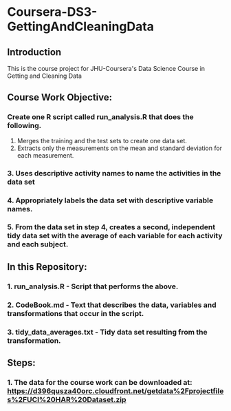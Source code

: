 # Coursera-DS3-GettingAndCleaningData

## Introduction
This is the course project for JHU-Coursera's Data Science Course in Getting and Cleaning Data

## Course Work Objective: 
### Create one R script called run_analysis.R that does the following. 
1. Merges the training and the test sets to create one data set.
2. Extracts only the measurements on the mean and standard deviation for each measurement. 
### 3. Uses descriptive activity names to name the activities in the data set
### 4. Appropriately labels the data set with descriptive variable names. 
### 5. From the data set in step 4, creates a second, independent tidy data set with the average of each variable for each activity and each subject.

## In this Repository:
### 1. run_analysis.R - Script that performs the above.  
### 2. CodeBook.md - Text that describes the data, variables and transformations that occur in the script.
### 3. tidy_data_averages.txt - Tidy data set resulting from the transformation.

## Steps:
### 1. The data for the course work can be downloaded at: https://d396qusza40orc.cloudfront.net/getdata%2Fprojectfiles%2FUCI%20HAR%20Dataset.zip 